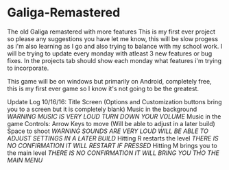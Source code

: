 # Galiga-Remastered
The old Galiga remastered with more features
This is my first ever project so please any suggestions you have let me know, this will be slow progess as i'm also learning as I go and also trying to balance with my school work. I will be trying to update every monday with atleast 3 new features or bug fixes. In the projects tab should show each monday what features i'm trying to incorporate. 

This game will be on windows but primarily on Android, completely free, this is my first ever game so I know it's not going to be the greatest.

Update Log 10/16/16: Title Screen (Options and Customization buttons bring you to a screen but it is completely blank)
Music in the background *WARNING MUSIC IS VERY LOUD TURN DOWN YOUR VOLUME*
Music in the game
Controls: Arrow Keys to move (Will be able to adjust in a later build)
Space to shoot *WARNING SOUNDS ARE VERY LOUD WILL BE ABLE TO ADJUST SETTINGS IN A LATER BUILD*
Hitting R restarts the level *THERE IS NO CONFIRMATION IT WILL RESTART IF PRESSED*
Hitting M brings you to the main level *THERE IS NO CONFIRMATION IT WILL BRING YOU THO THE MAIN MENU*

